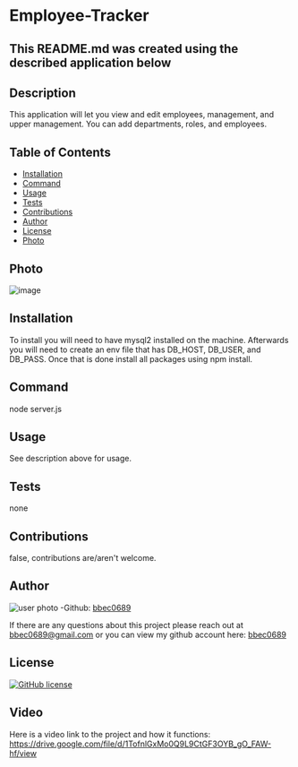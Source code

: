 # Employee-Tracker

## This README.md was created using the described application below 

## Description
This application will let you view and edit employees, management, and upper management. You can add departments, roles, and employees.

## Table of Contents

* [Installation](#installation)
* [Command](#command)
* [Usage](#usage)
* [Tests](#tests)
* [Contributions](#contributions)
* [Author](#questions)
* [License](#license)
* [Photo](#photo)

## Photo

![image](https://user-images.githubusercontent.com/71798106/108751307-44854800-74ff-11eb-8cee-1b735adad7db.png)

## Installation

To install you will need to have mysql2 installed on the machine. Afterwards you will need to create an env file that has DB_HOST, DB_USER, and DB_PASS. Once that is done install all packages using npm install.

## Command

node server.js

## Usage

See description above for usage.

## Tests

none

## Contributions

false, contributions are/aren't welcome.

## Author
![user photo](https://avatars.githubusercontent.com/bbec0689?size=100)
-Github: [bbec0689](https://github.com/bbec0689) 

If there are any questions about this project please reach out at bbec0689@gmail.com or you can view my github account here: [bbec0689](https://github.com/bbec0689)

## License 

[![GitHub license](https://img.shields.io/badge/license-MITLicense-red.svg)](https://shields.io/)

## Video

Here is a video link to the project and how it functions: https://drive.google.com/file/d/1TofnlGxMo0Q9L9CtGF3OYB_gO_FAW-hf/view
